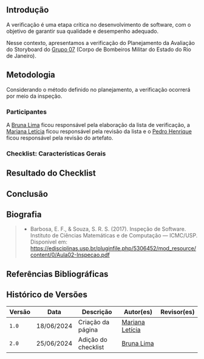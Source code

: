 ## Introdução
A verificação é uma etapa crítica no desenvolvimento de software, com o objetivo de garantir sua qualidade e desempenho adequado.

Nesse contexto, apresentamos a verificação do Planejamento da Avaliação do Storyboard do [Grupo 07](https://interacao-humano-computador.github.io/2024.1-CBMERJ) (Corpo de Bombeiros Militar do Estado do Rio de Janeiro).</p>

## Metodologia
Considerando o método definido no planejamento, a verificação ocorrerá por meio da inspeção.

### Participantes
A [Bruna Lima](https://github.com/libruna) ficou responsável pela elaboração da lista de verificação, a [Mariana Letícia](https://github.com/Marianannn) ficou responsável pela revisão da lista e o [Pedro Henrique](https://github.com/PedroHhenriq) ficou responsável pela revisão do artefato.

### Checklist: Características Gerais


## Resultado do Checklist
 <!-- template de VERIFICAÇÃO -->

<!-- 
| Item | Descrição      | Versão do Artefato | Avaliação      | Descrição do problema | Sugestão de Ação Corretiva | Observações |
| ---- | -------------- | ------------------ | -------------- | --------------------- | -------------------------- | ----------- |
|  1   | (COLOCAR DECRIÇÃO DO ITEM 1 AQUI) | (COLOCAR SE ESTÁ CONFORME OU NÃO CONFORME) |  | |
|  2   | (COLOCAR DECRIÇÃO DO ITEM 2 AQUI) | (COLOCAR VERSÃO AQUI) | (COLOCAR SE ESTÁ CONFORME OU NÃO CONFORME)|  |   |  |
|  3   | (COLOCAR DECRIÇÃO DO ITEM 3 AQUI) | (COLOCAR VERSÃO AQUI)| (COLOCAR SE ESTÁ CONFORME OU NÃO CONFORME) | |  | 
|  4   | (COLOCAR DECRIÇÃO DO ITEM 4 AQUI) | (COLOCAR VERSÃO AQUI) | (COLOCAR SE ESTÁ CONFORME OU NÃO CONFORME)  | | | |
|  5   | (COLOCAR DECRIÇÃO DO ITEM 5 AQUI) | (COLOCAR VERSÃO AQUI)| (COLOCAR SE ESTÁ CONFORME OU NÃO CONFORME)  | | |  |
<p style="text-align: center">Tabela (COLQUE O NUMERO DA TABELA AQUI): (COLOQUE O TÍTULO DA TABELA AQUI)</p>
<p style="text-align: center">Fonte: (COLOQUE SEU NOME AQUI), 2024</p>

<iframe width="560" height="315" 
src="(COLOQUE O LINK EMBED AQUI)" 
title="YouTube video player" frameborder="0" allow="accelerometer; autoplay; clipboard-write; encrypted-media; gyroscope; picture-in-picture; web-share" referrerpolicy="strict-origin-when-cross-origin" allowfullscreen></iframe>

<p style="text-align: center">Vídeo (COLOQUE O NUMERO DO VÍDEO AQUI): (COLOQUE O TÍTULO DO VÍDEO AQUI).</p>
<p style="text-align: center">Fonte: (COLOQUE SEU NOME AQUI), 2024</p> -->

## Conclusão

## Biografia
>- Barbosa, E. F., & Souza, S. R. S. (2017). Inspeção de Software. Instituto de Ciências Matemáticas e de Computação — ICMC/USP. Disponivel em: https://edisciplinas.usp.br/pluginfile.php/5306452/mod_resource/content/0/Aula02-Inspecao.pdf

## Referências Bibliográficas


## Histórico de Versões

| Versão |    Data    | Descrição                                 | Autor(es)                                       | Revisor(es)                                    |
| ------ | :--------: | ----------------------------------------- | ----------------------------------------------- | ---------------------------------------------- |
| `1.0`   | 18/06/2024 | Criação da página                         | [Mariana Letícia](https://github.com/Marianannn) |   |
| `2.0`   | 25/06/2024 | Adição do checklist                        | [Bruna Lima](https://github.com/libruna) |   |
